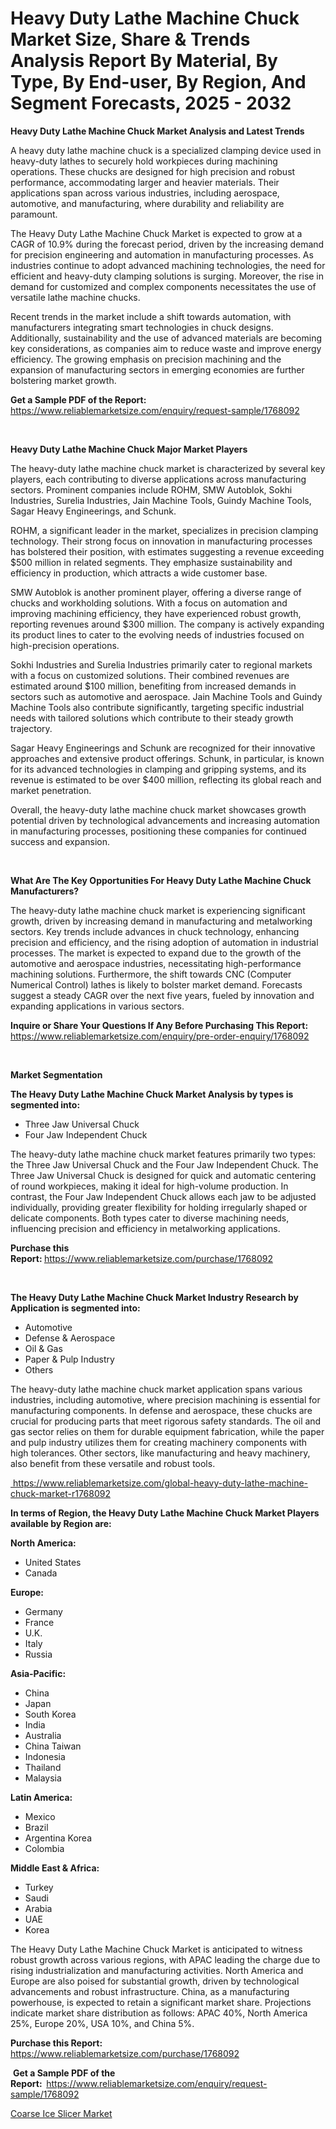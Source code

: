 <p><h1>Heavy Duty Lathe Machine Chuck Market Size, Share & Trends Analysis Report By Material, By Type, By End-user, By Region, And Segment Forecasts, 2025 - 2032</h1></p><p><strong>Heavy Duty Lathe Machine Chuck Market Analysis and Latest Trends</strong></p>
<p><p>A heavy duty lathe machine chuck is a specialized clamping device used in heavy-duty lathes to securely hold workpieces during machining operations. These chucks are designed for high precision and robust performance, accommodating larger and heavier materials. Their applications span across various industries, including aerospace, automotive, and manufacturing, where durability and reliability are paramount.</p><p>The Heavy Duty Lathe Machine Chuck Market is expected to grow at a CAGR of 10.9% during the forecast period, driven by the increasing demand for precision engineering and automation in manufacturing processes. As industries continue to adopt advanced machining technologies, the need for efficient and heavy-duty clamping solutions is surging. Moreover, the rise in demand for customized and complex components necessitates the use of versatile lathe machine chucks.</p><p>Recent trends in the market include a shift towards automation, with manufacturers integrating smart technologies in chuck designs. Additionally, sustainability and the use of advanced materials are becoming key considerations, as companies aim to reduce waste and improve energy efficiency. The growing emphasis on precision machining and the expansion of manufacturing sectors in emerging economies are further bolstering market growth.</p></p>
<p><strong>Get a Sample PDF of the Report:&nbsp;</strong> <a href="https://www.reliablemarketsize.com/enquiry/request-sample/1768092?utm_campaign=3456&utm_medium=2&utm_source=Github&utm_content=ia&utm_term=11042025&utm_id=heavy-duty-lathe-machine-chuck">https://www.reliablemarketsize.com/enquiry/request-sample/1768092</a></p>
<p>&nbsp;</p>
<p><strong>Heavy Duty Lathe Machine Chuck Major Market Players</strong></p>
<p><p>The heavy-duty lathe machine chuck market is characterized by several key players, each contributing to diverse applications across manufacturing sectors. Prominent companies include ROHM, SMW Autoblok, Sokhi Industries, Surelia Industries, Jain Machine Tools, Guindy Machine Tools, Sagar Heavy Engineerings, and Schunk.</p><p>ROHM, a significant leader in the market, specializes in precision clamping technology. Their strong focus on innovation in manufacturing processes has bolstered their position, with estimates suggesting a revenue exceeding $500 million in related segments. They emphasize sustainability and efficiency in production, which attracts a wide customer base.</p><p>SMW Autoblok is another prominent player, offering a diverse range of chucks and workholding solutions. With a focus on automation and improving machining efficiency, they have experienced robust growth, reporting revenues around $300 million. The company is actively expanding its product lines to cater to the evolving needs of industries focused on high-precision operations.</p><p>Sokhi Industries and Surelia Industries primarily cater to regional markets with a focus on customized solutions. Their combined revenues are estimated around $100 million, benefiting from increased demands in sectors such as automotive and aerospace. Jain Machine Tools and Guindy Machine Tools also contribute significantly, targeting specific industrial needs with tailored solutions which contribute to their steady growth trajectory.</p><p>Sagar Heavy Engineerings and Schunk are recognized for their innovative approaches and extensive product offerings. Schunk, in particular, is known for its advanced technologies in clamping and gripping systems, and its revenue is estimated to be over $400 million, reflecting its global reach and market penetration.</p><p>Overall, the heavy-duty lathe machine chuck market showcases growth potential driven by technological advancements and increasing automation in manufacturing processes, positioning these companies for continued success and expansion.</p></p>
<p>&nbsp;</p>
<p><strong>What Are The Key Opportunities For Heavy Duty Lathe Machine Chuck Manufacturers?</strong></p>
<p><p>The heavy-duty lathe machine chuck market is experiencing significant growth, driven by increasing demand in manufacturing and metalworking sectors. Key trends include advances in chuck technology, enhancing precision and efficiency, and the rising adoption of automation in industrial processes. The market is expected to expand due to the growth of the automotive and aerospace industries, necessitating high-performance machining solutions. Furthermore, the shift towards CNC (Computer Numerical Control) lathes is likely to bolster market demand. Forecasts suggest a steady CAGR over the next five years, fueled by innovation and expanding applications in various sectors.</p></p>
<p><strong>Inquire or Share Your Questions If Any Before Purchasing This Report:</strong> <a href="https://www.reliablemarketsize.com/enquiry/pre-order-enquiry/1768092?utm_campaign=3456&utm_medium=2&utm_source=Github&utm_content=ia&utm_term=11042025&utm_id=heavy-duty-lathe-machine-chuck">https://www.reliablemarketsize.com/enquiry/pre-order-enquiry/1768092</a></p>
<p>&nbsp;</p>
<p><strong>Market Segmentation</strong></p>
<p><strong>The Heavy Duty Lathe Machine Chuck Market Analysis by types is segmented into:</strong></p>
<p><ul><li>Three Jaw Universal Chuck</li><li>Four Jaw Independent Chuck</li></ul></p>
<p><p>The heavy-duty lathe machine chuck market features primarily two types: the Three Jaw Universal Chuck and the Four Jaw Independent Chuck. The Three Jaw Universal Chuck is designed for quick and automatic centering of round workpieces, making it ideal for high-volume production. In contrast, the Four Jaw Independent Chuck allows each jaw to be adjusted individually, providing greater flexibility for holding irregularly shaped or delicate components. Both types cater to diverse machining needs, influencing precision and efficiency in metalworking applications.</p></p>
<p><strong>Purchase this Report:&nbsp;</strong><a href="https://www.reliablemarketsize.com/purchase/1768092?utm_campaign=3456&utm_medium=2&utm_source=Github&utm_content=ia&utm_term=11042025&utm_id=heavy-duty-lathe-machine-chuck">https://www.reliablemarketsize.com/purchase/1768092</a></p>
<p>&nbsp;</p>
<p><strong>The Heavy Duty Lathe Machine Chuck Market Industry Research by Application is segmented into:</strong></p>
<p><ul><li>Automotive</li><li>Defense & Aerospace</li><li>Oil & Gas</li><li>Paper & Pulp Industry</li><li>Others</li></ul></p>
<p><p>The heavy-duty lathe machine chuck market application spans various industries, including automotive, where precision machining is essential for manufacturing components. In defense and aerospace, these chucks are crucial for producing parts that meet rigorous safety standards. The oil and gas sector relies on them for durable equipment fabrication, while the paper and pulp industry utilizes them for creating machinery components with high tolerances. Other sectors, like manufacturing and heavy machinery, also benefit from these versatile and robust tools.</p></p>
<p><a href="https://www.reliablemarketsize.com/global-heavy-duty-lathe-machine-chuck-market-r1768092?utm_campaign=3456&utm_medium=2&utm_source=Github&utm_content=ia&utm_term=11042025&utm_id=heavy-duty-lathe-machine-chuck">&nbsp;https://www.reliablemarketsize.com/global-heavy-duty-lathe-machine-chuck-market-r1768092</a></p>
<p><strong>In terms of Region, the Heavy Duty Lathe Machine Chuck Market Players available by Region are:</strong></p>
<p>
    <p> <strong> North America: </strong>
        <ul>
            <li>United States</li>
            <li>Canada</li>
        </ul>
        </p> 
    <p> <strong> Europe: </strong>
        <ul>
            <li>Germany</li>
            <li>France</li>
            <li>U.K.</li>
            <li>Italy</li>
            <li>Russia</li>
        </ul>
        </p> 
    <p> <strong> Asia-Pacific: </strong>
        <ul>
            <li>China</li>
            <li>Japan</li>
            <li>South Korea</li>
            <li>India</li>
            <li>Australia</li>
            <li>China Taiwan</li>
            <li>Indonesia</li>
            <li>Thailand</li>
            <li>Malaysia</li>
        </ul>
        </p> 
    <p> <strong> Latin America: </strong>
        <ul>
            <li>Mexico</li>
            <li>Brazil</li>
            <li>Argentina Korea</li>
            <li>Colombia</li>
        </ul>
        </p> 
    <p> <strong> Middle East & Africa: </strong>
        <ul>
            <li>Turkey</li>
            <li>Saudi</li>
            <li>Arabia</li>
            <li>UAE</li>
            <li>Korea</li>
        </ul>
    </p>
    </p>
<p><p>The Heavy Duty Lathe Machine Chuck Market is anticipated to witness robust growth across various regions, with APAC leading the charge due to rising industrialization and manufacturing activities. North America and Europe are also poised for substantial growth, driven by technological advancements and robust infrastructure. China, as a manufacturing powerhouse, is expected to retain a significant market share. Projections indicate market share distribution as follows: APAC 40%, North America 25%, Europe 20%, USA 10%, and China 5%.</p></p>
<p><strong>Purchase this Report: </strong><a href="https://www.reliablemarketsize.com/purchase/1768092?utm_campaign=3456&utm_medium=2&utm_source=Github&utm_content=ia&utm_term=11042025&utm_id=heavy-duty-lathe-machine-chuck">https://www.reliablemarketsize.com/purchase/1768092</a></p>
<p>&nbsp;<strong>Get a Sample PDF of the Report:&nbsp;&nbsp;</strong><a href="https://www.reliablemarketsize.com/enquiry/request-sample/1768092?utm_campaign=3456&utm_medium=2&utm_source=Github&utm_content=ia&utm_term=11042025&utm_id=heavy-duty-lathe-machine-chuck">https://www.reliablemarketsize.com/enquiry/request-sample/1768092</a></p>
<p><strong></strong></p>
<p><p><a href="https://github.com/filinjaic7/Market-Research-Report-List-1/blob/main/coarse-ice-slicer-market.md?utm_campaign=3456&utm_medium=2&utm_source=Github&utm_content=ia&utm_term=11042025&utm_id=heavy-duty-lathe-machine-chuck">Coarse Ice Slicer Market</a></p></p>